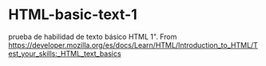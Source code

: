 # HTML-basic-text-1
prueba de habilidad de texto básico HTML 1". From https://developer.mozilla.org/es/docs/Learn/HTML/Introduction_to_HTML/Test_your_skills:_HTML_text_basics

